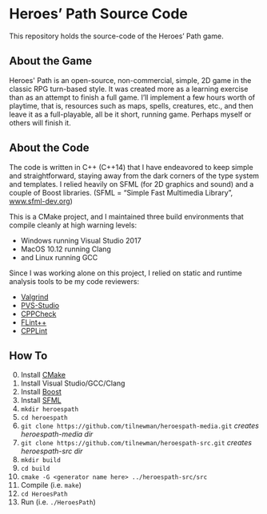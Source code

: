 # Heroes’ Path Source Code
This repository holds the source-code of the Heroes’ Path game.


## About the Game
Heroes' Path is an open-source, non-commercial, simple, 2D game in the classic RPG turn-based style.  It was created more as a learning exercise than as an attempt to finish a full game.  I’ll implement a few hours worth of playtime, that is, resources such as maps, spells, creatures, etc., and then leave it as a full-playable, all be it short, running game.  Perhaps myself or others will finish it.


## About the Code
The code is written in C++ (C++14) that I have endeavored to keep simple and straightforward, staying away from the dark corners of the type system and templates.  I relied heavily on SFML (for 2D graphics and sound) and a couple of Boost libraries. (SFML = “Simple Fast Multimedia Library”, www.sfml-dev.org)

This is a CMake project, and I maintained three build environments that compile cleanly at high warning levels:
 * Windows running Visual Studio 2017
 * MacOS 10.12 running Clang
 * and Linux running GCC

Since I was working alone on this project, I relied on static and runtime analysis tools to be my code reviewers:
 * [Valgrind](http://valgrind.org)
 * [PVS-Studio](http://viva64.com)
 * [CPPCheck](http://cppcheck.sourceforge.net)
 * [FLint++](http://github.com/L2Program/FlintPlusPlus)
 * [CPPLint](http://github.com/google/styleguide/tree/gh-pages/cpplint)


## How To
0. Install [CMake](http://cmake.org)
1. Install Visual Studio/GCC/Clang
2. Install [Boost](http://boost.org)
3. Install [SFML](http://sfml-dev.org)
4. `mkdir heroespath`
5. `cd heroespath`  
6. `git clone https://github.com/tilnewman/heroespath-media.git` *creates heroespath-media dir*
7. `git clone https://github.com/tilnewman/heroespath-src.git` *creates heroespath-src dir*
8. `mkdir build`
9. `cd build`
10. `cmake -G <generator name here> ../heroespath-src/src`
11. Compile (i.e. `make`)
12. `cd HeroesPath`
13. Run (i.e. `./HeroesPath`)
